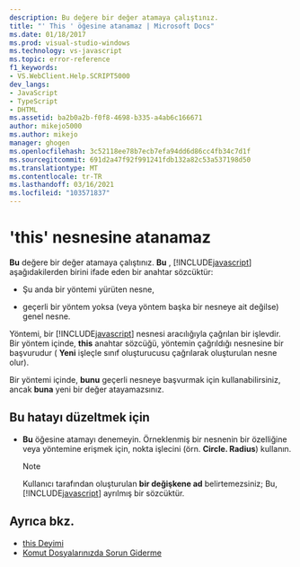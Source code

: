 ```yaml
---
description: Bu değere bir değer atamaya çalıştınız.
title: "' This ' öğesine atanamaz | Microsoft Docs"
ms.date: 01/18/2017
ms.prod: visual-studio-windows
ms.technology: vs-javascript
ms.topic: error-reference
f1_keywords:
- VS.WebClient.Help.SCRIPT5000
dev_langs:
- JavaScript
- TypeScript
- DHTML
ms.assetid: ba2b0a2b-f0f8-4698-b335-a4ab6c166671
author: mikejo5000
ms.author: mikejo
manager: ghogen
ms.openlocfilehash: 3c52118ee78b7ecb7efa94dd6d86cc4fb34c7d1f
ms.sourcegitcommit: 691d2a47f92f991241fdb132a82c53a537198d50
ms.translationtype: MT
ms.contentlocale: tr-TR
ms.lasthandoff: 03/16/2021
ms.locfileid: "103571837"
---
```

# <a name="cannot-assign-to-this"></a>'this' nesnesine atanamaz
**Bu** değere bir değer atamaya çalıştınız. **Bu** , [!INCLUDE[javascript](../../javascript/includes/javascript-md.md)] aşağıdakilerden birini ifade eden bir anahtar sözcüktür:

- Şu anda bir yöntemi yürüten nesne,

- geçerli bir yöntem yoksa (veya yöntem başka bir nesneye ait değilse) genel nesne.

Yöntemi, bir [!INCLUDE[javascript](../../javascript/includes/javascript-md.md)] nesnesi aracılığıyla çağrılan bir işlevdir. Bir yöntem içinde, **this** anahtar sözcüğü, yöntemin çağrıldığı nesnesine bir başvurudur ( **Yeni** işleçle sınıf oluşturucusu çağrılarak oluşturulan nesne olur).

Bir yöntemi içinde, **bunu** geçerli nesneye başvurmak için kullanabilirsiniz, ancak **buna** yeni bir değer atayamazsınız.

## <a name="to-correct-this-error"></a>Bu hatayı düzeltmek için

- **Bu** öğesine atamayı denemeyin. Örneklenmiş bir nesnenin bir özelliğine veya yöntemine erişmek için, nokta işlecini (örn. **Circle. Radius**) kullanın.

  > [!NOTE]
  > Kullanıcı tarafından oluşturulan **bir değişkene ad** belirtemezsiniz; Bu, [!INCLUDE[javascript](../../javascript/includes/javascript-md.md)] ayrılmış bir sözcüktür.

## <a name="see-also"></a>Ayrıca bkz.

- [this Deyimi](https://developer.mozilla.org/docs/Web/JavaScript/Reference/Operators/this)
- [Komut Dosyalarınızda Sorun Giderme](https://developer.mozilla.org/docs/Learn/JavaScript/First_steps/What_went_wrong)
